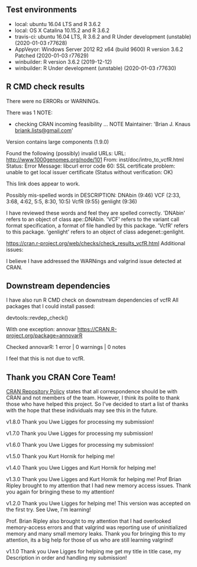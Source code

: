 
## Test environments
* local: ubuntu 16.04 LTS and R 3.6.2
* local: OS X Catalina 10.15.2 and R 3.6.2
* travis-ci: ubuntu 16.04 LTS, R 3.6.2 and R Under development (unstable) (2020-01-03 r77628)
* AppVeyor: Windows Server 2012 R2 x64 (build 9600) R version 3.6.2 Patched (2020-01-03 r77629)
* winbuilder: R version 3.6.2 (2019-12-12)
* winbuilder: R Under development (unstable) (2020-01-03 r77630)


## R CMD check results
There were no ERRORs or WARNINGs.

There was 1 NOTE:

* checking CRAN incoming feasibility ... NOTE
Maintainer: 'Brian J. Knaus <briank.lists@gmail.com>'

Version contains large components (1.9.0)

Found the following (possibly) invalid URLs:
  URL: http://www.1000genomes.org/node/101
    From: inst/doc/intro_to_vcfR.html
    Status: Error
    Message: libcurl error code 60:
      	SSL certificate problem: unable to get local issuer certificate
      	(Status without verification: OK)

This link does appear to work.





Possibly mis-spelled words in DESCRIPTION:
  DNAbin (9:46)
  VCF (2:33, 3:68, 4:62, 5:5, 8:30, 10:5)
  VcfR (9:55)
  genlight (9:36)

I have reviewed these words and feel they are spelled correctly.
'DNAbin' refers to an object of class ape::DNAbin.
'VCF' refers to the variant call format specification, a format of file handled by this package.
'VcfR' refers to this package.
'genlight' refers to an object of class adegenet::genlight.


https://cran.r-project.org/web/checks/check_results_vcfR.html
Additional issues:

I believe I have addressed the WARNings and valgrind issue detected at CRAN.


## Downstream dependencies

I have also run R CMD check on downstream dependencies of vcfR
All packages that I could install passed:

devtools::revdep_check()

With one exception:
annovar
https://CRAN.R-project.org/package=annovarR 

Checked annovarR: 1 error  | 0 warnings | 0 notes

I feel that this is not due to vcfR.


## Thank you CRAN Core Team!

[CRAN Repository Policy](https://cran.r-project.org/web/packages/policies.html) states that all correspondence should be with CRAN and not members of the team.
However, I think its polite to thank those who have helped this project.
So I've decided to start a list of thanks with the hope that these individuals may see this in the future.

v1.8.0 Thank you Uwe Ligges for processing my submission!

v1.7.0 Thank you Uwe Ligges for processing my submission!

v1.6.0 Thank you Uwe Ligges for processing my submission!

v1.5.0 Thank you Kurt Hornik for helping me!

v1.4.0 Thank you Uwe Ligges and Kurt Hornik for helping me!

v1.3.0 Thank you Uwe Ligges and Kurt Hornik for helping me!
Prof Brian Ripley brought to my attention that I had new memory access issues.
Thank you again for bringing these to my attention!

v1.2.0 Thank you Uwe Ligges for helping me!
This version was accepted on the first try.
See Uwe, I'm learning!

Prof. Brian Ripley also brought to my attention that I had overlooked memory-access errors and that valgrind was reporting use of uninitialized memory and many small memory leaks.
Thank you for bringing this to my attention, its a big help for those of us who are still learning valgrind!

v1.1.0 Thank you Uwe Ligges for helping me get my title in title case, my Description in order and handling my submission!

